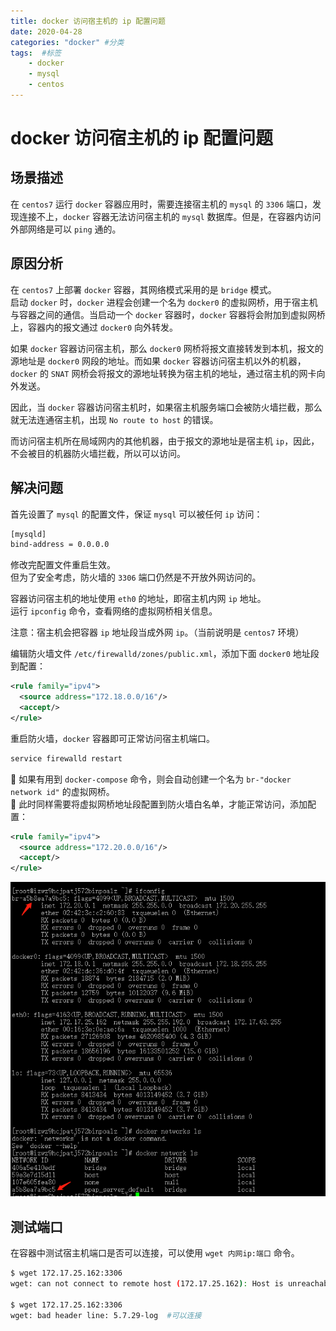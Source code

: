 ```yaml
---
title: docker 访问宿主机的 ip 配置问题
date: 2020-04-28
categories: "docker" #分类
tags:  #标签
    - docker
    - mysql
    - centos
---
```


# docker 访问宿主机的 ip 配置问题
## 场景描述
在 `centos7` 运行 `docker` 容器应用时，需要连接宿主机的 `mysql` 的 `3306` 端口，发现连接不上，`docker` 容器无法访问宿主机的 `mysql` 数据库。但是，在容器内访问外部网络是可以 `ping` 通的。  
## 原因分析
在 `centos7` 上部署 `docker` 容器，其网络模式采用的是 `bridge` 模式。  
启动 `docker` 时，`docker` 进程会创建一个名为 `docker0` 的虚拟网桥，用于宿主机与容器之间的通信。当启动一个 `docker` 容器时，`docker` 容器将会附加到虚拟网桥上，容器内的报文通过 `docker0` 向外转发。

如果 `docker` 容器访问宿主机，那么 `docker0` 网桥将报文直接转发到本机，报文的源地址是 `docker0` 网段的地址。而如果 `docker` 容器访问宿主机以外的机器，`docker` 的 `SNAT` 网桥会将报文的源地址转换为宿主机的地址，通过宿主机的网卡向外发送。

因此，当 `docker` 容器访问宿主机时，如果宿主机服务端口会被防火墙拦截，那么就无法连通宿主机，出现 `No route to host` 的错误。

而访问宿主机所在局域网内的其他机器，由于报文的源地址是宿主机 `ip`，因此，不会被目的机器防火墙拦截，所以可以访问。
## 解决问题
首先设置了 `mysql` 的配置文件，保证 `mysql` 可以被任何 `ip` 访问：
```bash
[mysqld]
bind-address = 0.0.0.0
```
修改完配置文件重启生效。  
但为了安全考虑，防火墙的 `3306` 端口仍然是不开放外网访问的。  


容器访问宿主机的地址使用 `eth0` 的地址，即宿主机内网 `ip` 地址。  
运行 `ipconfig` 命令，查看网络的虚拟网桥相关信息。  

注意：宿主机会把容器 `ip` 地址段当成外网 `ip`。（当前说明是 `centos7` 环境）

编辑防火墙文件 `/etc/firewalld/zones/public.xml`，添加下面 `docker0` 地址段到配置：  
```xml
<rule family="ipv4">
  <source address="172.18.0.0/16"/>
  <accept/>
</rule>
```
重启防火墙，`docker` 容器即可正常访问宿主机端口。
```bash
service firewalld restart
```
🎨 如果有用到 `docker-compose` 命令，则会自动创建一个名为 `br-"docker network id"` 的虚拟网桥。  
🎨 此时同样需要将虚拟网桥地址段配置到防火墙白名单，才能正常访问，添加配置：  
```xml
<rule family="ipv4">
  <source address="172.20.0.0/16"/>
  <accept/>
</rule>
```
![image](/docker/container_connect_host.png)

## 测试端口
在容器中测试宿主机端口是否可以连接，可以使用 `wget 内网ip:端口` 命令。
```bash
$ wget 172.17.25.162:3306  
wget: can not connect to remote host (172.17.25.162): Host is unreachable  #不可以连接

$ wget 172.17.25.162:3306
wget: bad header line: 5.7.29-log  #可以连接
```